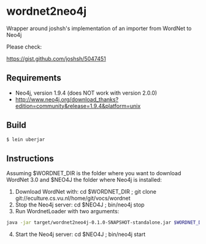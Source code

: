 wordnet2neo4j
=============

Wrapper around joshsh's implementation of an importer from WordNet to Neo4j

Please check:

https://gist.github.com/joshsh/5047451

## Requirements

* Neo4j, version 1.9.4 (does NOT work with version 2.0.0)
 * http://www.neo4j.org/download_thanks?edition=community&release=1.9.4&platform=unix

## Build

```bash
$ lein uberjar
```

## Instructions

Assuming $WORDNET_DIR is the folder where you want to download WordNet 3.0 and $NEO4J the folder where Neo4j is installed:

1. Download WordNet with: cd $WORDNET_DIR ; git clone git://eculture.cs.vu.nl/home/git/vocs/wordnet
2. Stop the Neo4j server: cd $NEO4J ; bin/neo4j stop
3. Run WordnetLoader with two arguments:
```bash
java -jar target/wordnet2neo4j-0.1.0-SNAPSHOT-standalone.jar $WORDNET_DIR $NEO4J/data/graph.db
```
4. Start the Neo4j server: cd $NEO4J ; bin/neo4j start


